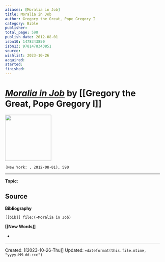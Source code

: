```yaml
---
aliases: [Moralia in Job]
title: Moralia in Job
author: Gregory the Great, Pope Gregory I
category: Bible
publisher: 
total_page: 590
publish_date: 2012-08-01
isbn10: 1478343850
isbn13: 9781478343851
source: 
wishlist: 2023-10-26
acquired: 
started: 
finished: 
---
```

# *[Moralia in Job]()* by [[Gregory the Great, Pope Gregory I]]

<img src="" width=150>

`(New York: , 2012-08-01), 590`



--- 
**Topic**: 

**Source**
- 

**Bibliography**

```query
[[bib]] file:(~Moralia in Job)
```
 

**[[New Words]]**

- 

---
Created: [[2023-10-26-Thu]]
Updated: `=dateformat(this.file.mtime, "yyyy-MM-dd-ccc")`